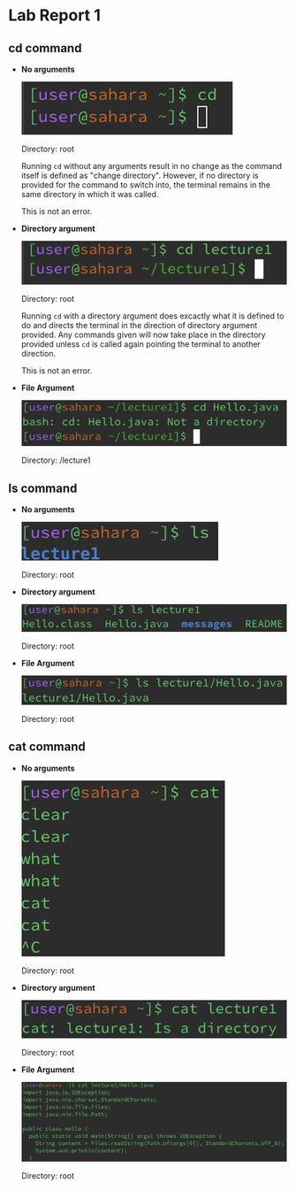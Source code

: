 # Lab Report 1

## cd command
* __No arguments__
  
  ![Image](cd-no-args.png)
  
  Directory: root

  Running `cd` without any arguments result in no change as the command itself is defined as "change directory". However, if no directory is provided for the command to switch into, the terminal remains in the same directory in which it was called.

  This is not an error.
* __Directory argument__

  ![Image](cd-direc-arg.png)
  
  Directory: root

  Running `cd` with a directory argument does excactly what it is defined to do and directs the terminal in the direction of directory argument provided. Any commands given will now take place in the directory provided unless `cd` is called again pointing the terminal to another direction.

  This is not an error.
* __File Argument__

  ![Image](cd-file-arg.png)

  Directory: /lecture1
## ls command
* __No arguments__

  ![Image](ls-no-args.png)
  
  Directory: root
* __Directory argument__

  ![Image](ls-direc-arg.png)
  
  Directory: root
* __File Argument__

  ![Image](ls-file-arg.png)
  
  Directory: root

## cat command
* __No arguments__

  ![Image](cat-no-args.png)

  Directory: root
* __Directory argument__

  ![Image](cat-direc-arg.png)

  Directory: root
* __File Argument__

  ![Image](cat-file-arg.png)

  Directory: root
